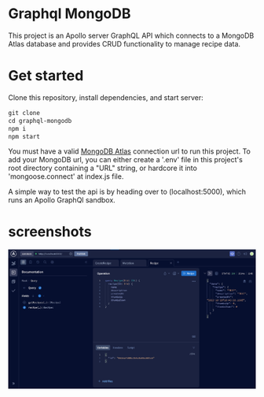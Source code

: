 # Graphql MongoDB
This project is an Apollo server GraphQL API which connects to a MongoDB Atlas database and provides CRUD functionality to manage recipe data.

# Get started
Clone this repository, install dependencies, and start server:
```
git clone
cd graphql-mongodb
npm i
npm start
```

You must have a valid [MongoDB Atlas](https://www.mongodb.com/atlas) connection url to run this project. To add your MongoDB url, you can either create a '.env' file in  this project's root directory containing a "URL" string, or hardcore it into 'mongoose.connect' at index.js file.

A simple way to test the api is by heading over to (localhost:5000), which runs an Apollo GraphQl sandbox.

# screenshots
<img src="./screenshots/graphql-mongodb-screenshot1.png">